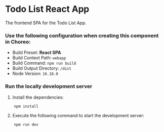 # Todo List React App

The frontend SPA for the Todo List App.

### Use the following configuration when creating this component in Choreo:

- Build Preset: **React SPA**
- Build Context Path: `webapp`
- Build Command: `npm run build`
- Build Output Directory: `/dist`
- Node Version: `16.18.0`

### Run the locally development server

1. Install the dependencies:

```shell
    npm install
```

2. Execute the following command to start the development server:

```shell
    npm run dev
```


